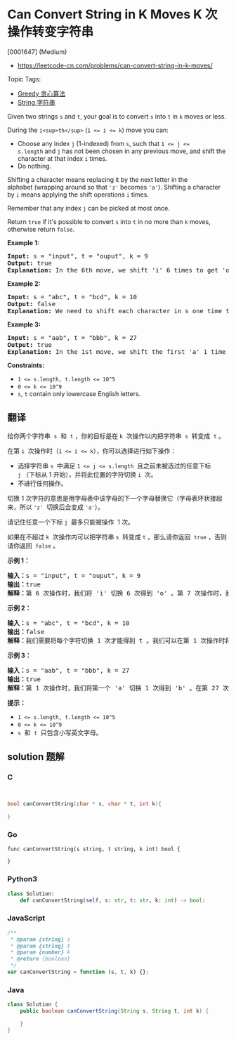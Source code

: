 # Can Convert String in K Moves K 次操作转变字符串

[0001647] (Medium)

- https://leetcode-cn.com/problems/can-convert-string-in-k-moves/

Topic Tags:

- [Greedy 贪心算法](https://leetcode-cn.com/tag/greedy/)
- [String 字符串](https://leetcode-cn.com/tag/string/)

Given two strings `s` and `t`, your goal is to convert `s` into `t` in `k` moves or less.

During the `i<sup>th</sup>` (`1 <= i <= k`) move you can:

- Choose any index `j` (1-indexed) from `s`, such that `1 <= j <= s.length` and `j` has not been chosen in any previous move, and shift the character at that index `i` times.
- Do nothing.

Shifting a character means replacing it by the next letter in the alphabet (wrapping around so that `'z'` becomes `'a'`). Shifting a character by `i` means applying the shift operations `i` times.

Remember that any index `j` can be picked at most once.

Return `true` if it's possible to convert `s` into `t` in no more than `k` moves, otherwise return `false`.

**Example 1:**

<pre><strong>Input:</strong> s = "input", t = "ouput", k = 9
<strong>Output:</strong> true
<b>Explanation: </b>In the 6th move, we shift 'i' 6 times to get 'o'. And in the 7th move we shift 'n' to get 'u'.
</pre>

**Example 2:**

<pre><strong>Input:</strong> s = "abc", t = "bcd", k = 10
<strong>Output:</strong> false
<strong>Explanation: </strong>We need to shift each character in s one time to convert it into t. We can shift 'a' to 'b' during the 1st move. However, there is no way to shift the other characters in the remaining moves to obtain t from s.
</pre>

**Example 3:**

<pre><strong>Input:</strong> s = "aab", t = "bbb", k = 27
<strong>Output:</strong> true
<b>Explanation: </b>In the 1st move, we shift the first 'a' 1 time to get 'b'. In the 27th move, we shift the second 'a' 27 times to get 'b'.
</pre>

**Constraints:**

- `1 <= s.length, t.length <= 10^5`
- `0 <= k <= 10^9`
- `s`, `t` contain only lowercase English letters.

## 翻译

给你两个字符串  `s`  和  `t` ，你的目标是在 `k`  次操作以内把字符串  `s`  转变成  `t` 。

在第 `i`  次操作时（`1 <= i <= k`），你可以选择进行如下操作：

- 选择字符串 `s`  中满足 `1 <= j <= s.length`  且之前未被选过的任意下标 `j` （下标从 1 开始），并将此位置的字符切换 `i`  次。
- 不进行任何操作。

切换 1 次字符的意思是用字母表中该字母的下一个字母替换它（字母表环状接起来，所以 `'z'`  切换后会变成 `'a'`）。

请记住任意一个下标 `j`  最多只能被操作  1 次。

如果在不超过 `k`  次操作内可以把字符串 `s`  转变成 `t` ，那么请你返回  `true` ，否则请你返回  `false` 。

**示例 1：**

<pre><strong>输入：</strong>s = "input", t = "ouput", k = 9
<strong>输出：</strong>true
<strong>解释：</strong>第 6 次操作时，我们将 'i' 切换 6 次得到 'o' 。第 7 次操作时，我们将 'n' 切换 7 次得到 'u' 。
</pre>

**示例 2：**

<pre><strong>输入：</strong>s = "abc", t = "bcd", k = 10
<strong>输出：</strong>false
<strong>解释：</strong>我们需要将每个字符切换 1 次才能得到 t 。我们可以在第 1 次操作时将 'a' 切换成 'b' ，但另外 2 个字母在剩余操作中无法再转变为 t 中对应字母。
</pre>

**示例 3：**

<pre><strong>输入：</strong>s = "aab", t = "bbb", k = 27
<strong>输出：</strong>true
<strong>解释：</strong>第 1 次操作时，我们将第一个 'a' 切换 1 次得到 'b' 。在第 27 次操作时，我们将第二个字母 'a' 切换 27 次得到 'b' 。
</pre>

**提示：**

- `1 <= s.length, t.length <= 10^5`
- `0 <= k <= 10^9`
- `s`  和  `t`  只包含小写英文字母。

## solution 题解

### C

```c


bool canConvertString(char * s, char * t, int k){

}
```

### Go

```golang
func canConvertString(s string, t string, k int) bool {

}
```

### Python3

```python
class Solution:
    def canConvertString(self, s: str, t: str, k: int) -> bool:
```

### JavaScript

```javascript
/**
 * @param {string} s
 * @param {string} t
 * @param {number} k
 * @return {boolean}
 */
var canConvertString = function (s, t, k) {};
```

### Java

```java
class Solution {
    public boolean canConvertString(String s, String t, int k) {

    }
}
```
